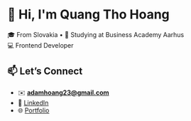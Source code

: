 # 👋 Hi, I'm Quang Tho Hoang  

🎓 From Slovakia • 📍 Studying at Business Academy Aarhus  
💻 Frontend Developer  

## 📫 Let’s Connect  
- ✉️ **adamhoang23@gmail.com**  
- 💼 [LinkedIn](https://www.linkedin.com/in/quang-tho-hoang-42801b322/)  
- 🌐 [Portfolio](https://thoohoang.github.io/quangthohoang/)  
